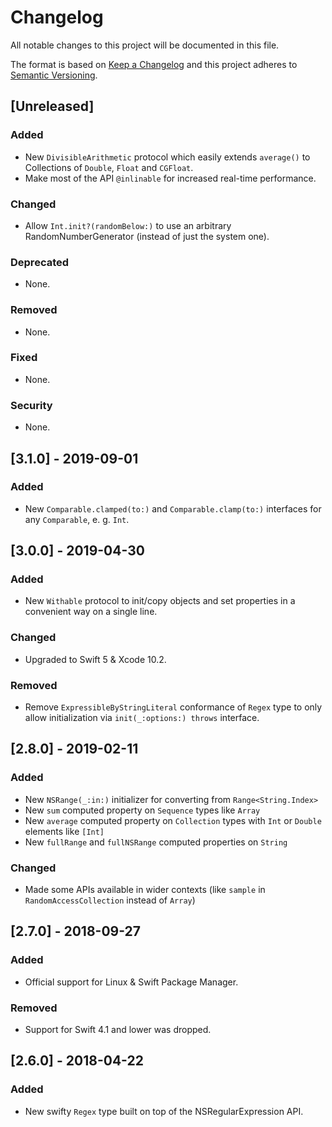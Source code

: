 # Changelog
All notable changes to this project will be documented in this file.

The format is based on [Keep a Changelog](http://keepachangelog.com/en/1.0.0/) and this project adheres to [Semantic Versioning](http://semver.org/spec/v2.0.0.html).

## [Unreleased]
### Added
- New `DivisibleArithmetic` protocol which easily extends `average()` to Collections of `Double`, `Float` and `CGFloat`.
- Make most of the API `@inlinable` for increased real-time performance.
### Changed
- Allow `Int.init?(randomBelow:)` to use an arbitrary RandomNumberGenerator (instead of just the system one).
### Deprecated
- None.
### Removed
- None.
### Fixed
- None.
### Security
- None.

## [3.1.0] - 2019-09-01
### Added
- New `Comparable.clamped(to:)` and `Comparable.clamp(to:)` interfaces for any `Comparable`, e. g. `Int`.

## [3.0.0] - 2019-04-30
### Added
- New `Withable` protocol to init/copy objects and set properties in a convenient way on a single line.
### Changed
- Upgraded to Swift 5 & Xcode 10.2.
### Removed
- Remove `ExpressibleByStringLiteral` conformance of `Regex` type to only allow initialization via `init(_:options:) throws` interface.

## [2.8.0] - 2019-02-11
### Added
- New `NSRange(_:in:)` initializer for converting from `Range<String.Index>`
- New `sum` computed property on `Sequence` types like `Array`
- New `average` computed property on `Collection` types with `Int` or `Double` elements like `[Int]`
- New `fullRange` and `fullNSRange` computed properties on `String`
### Changed
- Made some APIs available in wider contexts (like `sample` in `RandomAccessCollection` instead of `Array`)

## [2.7.0] - 2018-09-27
### Added
- Official support for Linux & Swift Package Manager.
### Removed
- Support for Swift 4.1 and lower was dropped.

## [2.6.0] - 2018-04-22
### Added
- New swifty `Regex` type built on top of the NSRegularExpression API.
